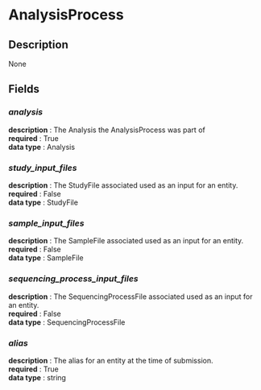# AnalysisProcess

## Description

None

## Fields

### ***analysis***<br>
**description** : The Analysis the AnalysisProcess was part of<br>
**required** : True<br>
**data type** : Analysis <br>
### ***study_input_files***<br>
**description** : The StudyFile associated used as an input for an entity.<br>
**required** : False<br>
**data type** : StudyFile <br>
### ***sample_input_files***<br>
**description** : The SampleFile associated used as an input for an entity.<br>
**required** : False<br>
**data type** : SampleFile <br>
### ***sequencing_process_input_files***<br>
**description** : The SequencingProcessFile associated used as an input for an entity.<br>
**required** : False<br>
**data type** : SequencingProcessFile <br>
### ***alias***<br>
**description** : The alias for an entity at the time of submission.<br>
**required** : True<br>
**data type** : string <br>
